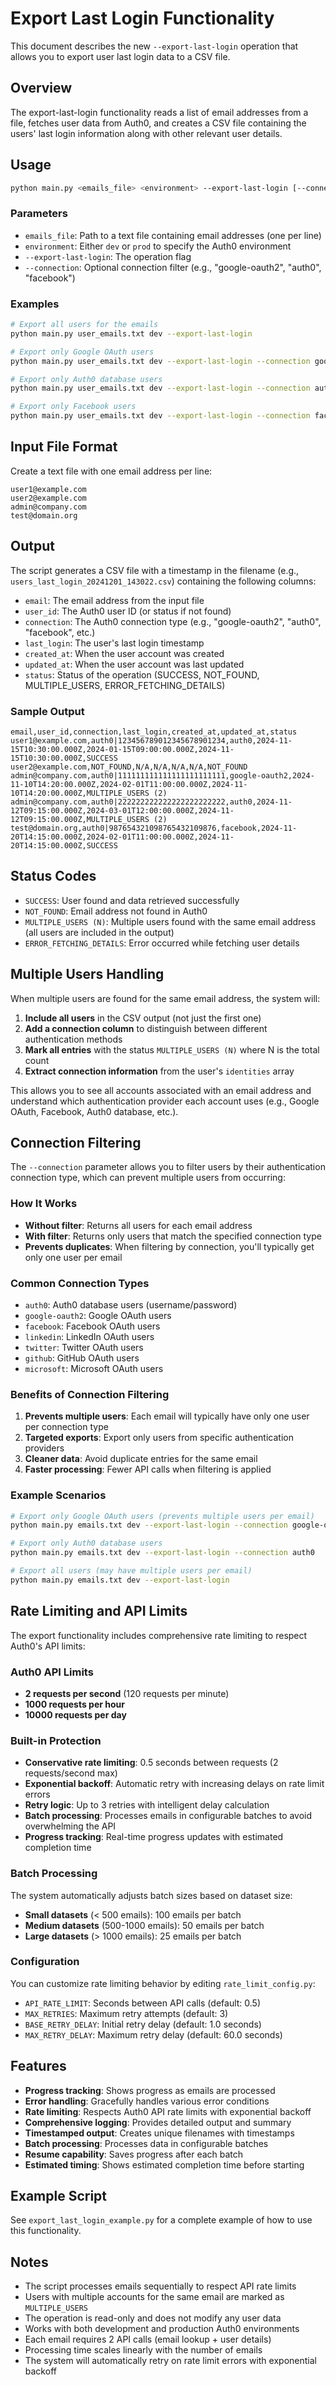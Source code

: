 # Export Last Login Functionality

This document describes the new `--export-last-login` operation that allows you to export user last login data to a CSV file.

## Overview

The export-last-login functionality reads a list of email addresses from a file, fetches user data from Auth0, and creates a CSV file containing the users' last login information along with other relevant user details.

## Usage

```bash
python main.py <emails_file> <environment> --export-last-login [--connection <connection_type>]
```

### Parameters

- `emails_file`: Path to a text file containing email addresses (one per line)
- `environment`: Either `dev` or `prod` to specify the Auth0 environment
- `--export-last-login`: The operation flag
- `--connection`: Optional connection filter (e.g., "google-oauth2", "auth0", "facebook")

### Examples

```bash
# Export all users for the emails
python main.py user_emails.txt dev --export-last-login

# Export only Google OAuth users
python main.py user_emails.txt dev --export-last-login --connection google-oauth2

# Export only Auth0 database users
python main.py user_emails.txt dev --export-last-login --connection auth0

# Export only Facebook users
python main.py user_emails.txt dev --export-last-login --connection facebook
```

## Input File Format

Create a text file with one email address per line:

```
user1@example.com
user2@example.com
admin@company.com
test@domain.org
```

## Output

The script generates a CSV file with a timestamp in the filename (e.g., `users_last_login_20241201_143022.csv`) containing the following columns:

- `email`: The email address from the input file
- `user_id`: The Auth0 user ID (or status if not found)
- `connection`: The Auth0 connection type (e.g., "google-oauth2", "auth0", "facebook", etc.)
- `last_login`: The user's last login timestamp
- `created_at`: When the user account was created
- `updated_at`: When the user account was last updated
- `status`: Status of the operation (SUCCESS, NOT_FOUND, MULTIPLE_USERS, ERROR_FETCHING_DETAILS)

### Sample Output

```csv
email,user_id,connection,last_login,created_at,updated_at,status
user1@example.com,auth0|123456789012345678901234,auth0,2024-11-15T10:30:00.000Z,2024-01-15T09:00:00.000Z,2024-11-15T10:30:00.000Z,SUCCESS
user2@example.com,NOT_FOUND,N/A,N/A,N/A,N/A,NOT_FOUND
admin@company.com,auth0|111111111111111111111111,google-oauth2,2024-11-10T14:20:00.000Z,2024-02-01T11:00:00.000Z,2024-11-10T14:20:00.000Z,MULTIPLE_USERS (2)
admin@company.com,auth0|222222222222222222222222,auth0,2024-11-12T09:15:00.000Z,2024-03-01T12:00:00.000Z,2024-11-12T09:15:00.000Z,MULTIPLE_USERS (2)
test@domain.org,auth0|987654321098765432109876,facebook,2024-11-20T14:15:00.000Z,2024-02-01T11:00:00.000Z,2024-11-20T14:15:00.000Z,SUCCESS
```

## Status Codes

- `SUCCESS`: User found and data retrieved successfully
- `NOT_FOUND`: Email address not found in Auth0
- `MULTIPLE_USERS (N)`: Multiple users found with the same email address (all users are included in the output)
- `ERROR_FETCHING_DETAILS`: Error occurred while fetching user details

## Multiple Users Handling

When multiple users are found for the same email address, the system will:

1. **Include all users** in the CSV output (not just the first one)
2. **Add a connection column** to distinguish between different authentication methods
3. **Mark all entries** with the status `MULTIPLE_USERS (N)` where N is the total count
4. **Extract connection information** from the user's `identities` array

This allows you to see all accounts associated with an email address and understand which authentication provider each account uses (e.g., Google OAuth, Facebook, Auth0 database, etc.).

## Connection Filtering

The `--connection` parameter allows you to filter users by their authentication connection type, which can prevent multiple users from occurring:

### How It Works
- **Without filter**: Returns all users for each email address
- **With filter**: Returns only users that match the specified connection type
- **Prevents duplicates**: When filtering by connection, you'll typically get only one user per email

### Common Connection Types
- `auth0`: Auth0 database users (username/password)
- `google-oauth2`: Google OAuth users
- `facebook`: Facebook OAuth users
- `linkedin`: LinkedIn OAuth users
- `twitter`: Twitter OAuth users
- `github`: GitHub OAuth users
- `microsoft`: Microsoft OAuth users

### Benefits of Connection Filtering
1. **Prevents multiple users**: Each email will typically have only one user per connection type
2. **Targeted exports**: Export only users from specific authentication providers
3. **Cleaner data**: Avoid duplicate entries for the same email
4. **Faster processing**: Fewer API calls when filtering is applied

### Example Scenarios
```bash
# Export only Google OAuth users (prevents multiple users per email)
python main.py emails.txt dev --export-last-login --connection google-oauth2

# Export only Auth0 database users
python main.py emails.txt dev --export-last-login --connection auth0

# Export all users (may have multiple users per email)
python main.py emails.txt dev --export-last-login
```

## Rate Limiting and API Limits

The export functionality includes comprehensive rate limiting to respect Auth0's API limits:

### Auth0 API Limits
- **2 requests per second** (120 requests per minute)
- **1000 requests per hour**
- **10000 requests per day**

### Built-in Protection
- **Conservative rate limiting**: 0.5 seconds between requests (2 requests/second max)
- **Exponential backoff**: Automatic retry with increasing delays on rate limit errors
- **Retry logic**: Up to 3 retries with intelligent delay calculation
- **Batch processing**: Processes emails in configurable batches to avoid overwhelming the API
- **Progress tracking**: Real-time progress updates with estimated completion time

### Batch Processing
The system automatically adjusts batch sizes based on dataset size:
- **Small datasets** (< 500 emails): 100 emails per batch
- **Medium datasets** (500-1000 emails): 50 emails per batch
- **Large datasets** (> 1000 emails): 25 emails per batch

### Configuration
You can customize rate limiting behavior by editing `rate_limit_config.py`:
- `API_RATE_LIMIT`: Seconds between API calls (default: 0.5)
- `MAX_RETRIES`: Maximum retry attempts (default: 3)
- `BASE_RETRY_DELAY`: Initial retry delay (default: 1.0 seconds)
- `MAX_RETRY_DELAY`: Maximum retry delay (default: 60.0 seconds)

## Features

- **Progress tracking**: Shows progress as emails are processed
- **Error handling**: Gracefully handles various error conditions
- **Rate limiting**: Respects Auth0 API rate limits with exponential backoff
- **Comprehensive logging**: Provides detailed output and summary
- **Timestamped output**: Creates unique filenames with timestamps
- **Batch processing**: Processes data in configurable batches
- **Resume capability**: Saves progress after each batch
- **Estimated timing**: Shows estimated completion time before starting

## Example Script

See `export_last_login_example.py` for a complete example of how to use this functionality.

## Notes

- The script processes emails sequentially to respect API rate limits
- Users with multiple accounts for the same email are marked as `MULTIPLE_USERS`
- The operation is read-only and does not modify any user data
- Works with both development and production Auth0 environments
- Each email requires 2 API calls (email lookup + user details)
- Processing time scales linearly with the number of emails
- The system will automatically retry on rate limit errors with exponential backoff
